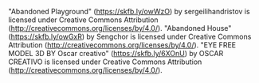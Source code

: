 "Abandoned Playground" (https://skfb.ly/owWzO) by sergeilihandristov is licensed under Creative Commons Attribution (http://creativecommons.org/licenses/by/4.0/).
"Abandoned House" (https://skfb.ly/owGxR) by Sengchor is licensed under Creative Commons Attribution (http://creativecommons.org/licenses/by/4.0/).
"EYE FREE MODEL 3D BY Oscar creativo" (https://skfb.ly/6XOnU) by OSCAR CREATIVO is licensed under Creative Commons Attribution (http://creativecommons.org/licenses/by/4.0/).
